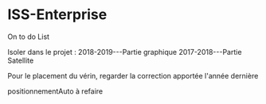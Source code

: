# ISS-Enterprise

On to do List

Isoler dans le projet :
2018-2019---Partie graphique
2017-2018---Partie Satellite

Pour le placement du vérin, regarder la correction apportée l'année dernière 

positionnementAuto à refaire
